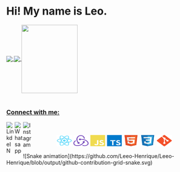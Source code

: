<h1> Hi! My name is Leo. </h1>

<div>
  <a href="https://github.com/Leeo-Henrique">
  <img height="180em"   align="center" src="https://github-readme-stats.vercel.app/api?username=Leeo-Henrique&show_icons=true&theme=react&include_all_commits=true&count_private=true"/>
  <img height="180em"  align="center" src="https://github-readme-stats.vercel.app/api/top-langs/?username=Leeo-Henrique&layout=compact&langs_count=7&theme=react" />
    <img align="center" width="148" height="180" src="https://media1.tenor.com/images/68e8337fb4eb7e40645d832c64762a8b/tenor.gif?itemid=19443613">

  
</div>
 <br>
 
 
<h3 align="left">Connect with me:</h3>
  <a target="_blank" href="https://www.linkedin.com/in/leonardo-henrique-08396922a/">
  <img align="left" alt="LinkdeIN" width="22px" src="https://cdn.jsdelivr.net/npm/simple-icons@v3/icons/linkedin.svg" />
</a>
<a target="_blank" href="https://api.whatsapp.com/send?phone=553173008108">
  <img align="left" alt="Whatsapp" width="22px" src="https://cdn.jsdelivr.net/npm/simple-icons@v3/icons/whatsapp.svg" />
</a>
<a target="_blank" href="[https://www.instagram.com/ary.clenio/](https://www.instagram.com/leeo_henrique.17/)">
  <img align="left" alt="Instagram" width="22px" src="https://cdn.jsdelivr.net/npm/simple-icons@v3/icons/instagram.svg" />
</a><br>

<div align="center" valign="top"><br>
  <img align="center" alt="React" height="30" width="40" src="https://raw.githubusercontent.com/devicons/devicon/master/icons/react/react-original.svg">
  <img align="center" alt="Redux" height="30" width="40" src="https://raw.githubusercontent.com/devicons/devicon/master/icons/redux/redux-original.svg">
  <img align="center" alt="Js" height="30" width="40" src="https://raw.githubusercontent.com/devicons/devicon/master/icons/javascript/javascript-plain.svg">
  <img align="center" alt="Js" height="30" width="40" src="https://raw.githubusercontent.com/devicons/devicon/master/icons/typescript/typescript-plain.svg">
  <img align="center" alt="HTML" height="30" width="40" src="https://raw.githubusercontent.com/devicons/devicon/master/icons/html5/html5-original.svg">
  <img align="center" alt="CSS" height="30" width="40" src="https://raw.githubusercontent.com/devicons/devicon/master/icons/css3/css3-original.svg">
  <img align="center" alt="git" height="30" width="40" src="https://raw.githubusercontent.com/devicons/devicon/master/icons/git/git-original.svg">
</div><br>
  
<div>
  ![Snake animation](https://github.com/Leeo-Henrique/Leeo-Henrique/blob/output/github-contribution-grid-snake.svg)
</div>
